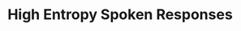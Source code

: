 ---
title: "High Entropy Spoken Responses"

categories: ['']

tags: ['High', 'Entropy', 'Spoken', 'Responses']

arwords: 'اﻹجابات المنطوقة بفوضى مرتفعة'

arexps: []

enwords: ['High Entropy Spoken Responses']

enexps: []

arlexicons: 'ج'

enlexicons: 'H'

authors: ['Ruqayya Roshdy']

translators: ['X']

citations: 'تطبيقات أساسية في المعالجة الآلية للغة العربية'

sources: 'مركز الملك عبدالله بن عبدالعزيز الدولي لخدمة اللغة العربية'

slug: ""
---
